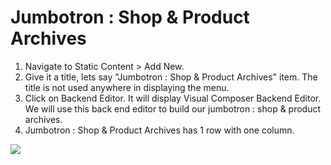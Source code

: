 # Jumbotron : Shop & Product Archives

1. Navigate to Static Content > Add New.
2. Give it a title, lets say "Jumbotron : Shop & Product Archives" item. The title is not used anywhere in displaying the menu.
3. Click on Backend Editor. It will display Visual Composer Backend Editor. We will use this back end editor to build our jumbotron : shop & product archives.
4. Jumbotron : Shop & Product Archives has 1 row with one column.

![](http://transvelo.github.io/docs/sportexx/images/jumbotron-shop-cum-product-settings.png)
